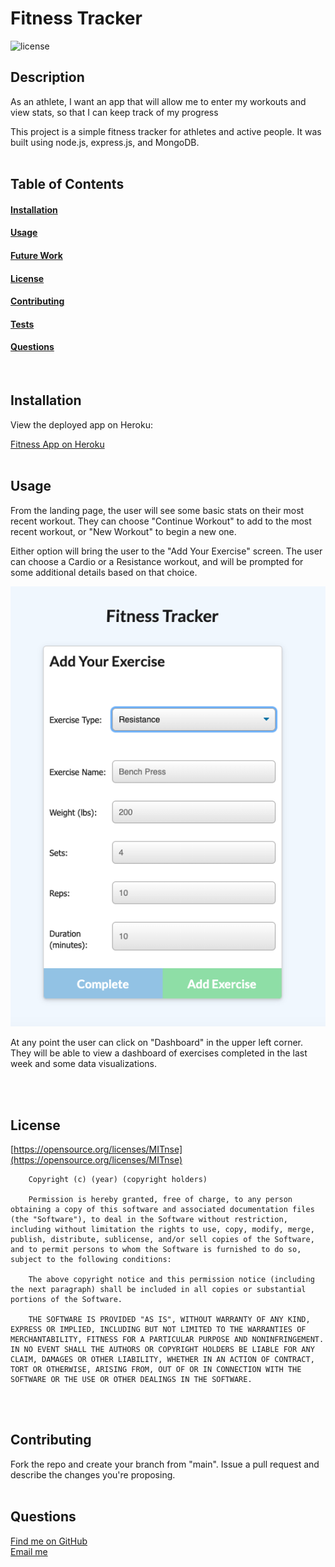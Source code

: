 # Fitness Tracker
  ![license](https://img.shields.io/badge/license-MIT-green)
  ## Description
As an athlete, I want an app that will allow me to enter my workouts and view stats,
so that I can keep track of my progress

This project is a simple fitness tracker for athletes and active people. It was built using node.js, express.js, and MongoDB.
<br><br>

  ## Table of Contents
  #### [Installation](#Installation) <br>
  #### [Usage](#Usage) <br>
  #### [Future Work](#FutureWork) <br>
  #### [License](#License) <br>
  #### [Contributing](#Contributing) <br>
  #### [Tests](#Tests) <br>
  #### [Questions](#Questions) <br>
<br>

  ## Installation
  View the deployed app on Heroku:
  
  [Fitness App on Heroku](https://morning-island-97292.herokuapp.com/)
  <br><br>

  ## Usage

From the landing page, the user will see some basic stats on their most recent workout. They can choose "Continue Workout" to add to the most recent workout, or "New Workout" to begin a new one. 

Either option will bring the user to the "Add Your Exercise" screen. The user can choose a Cardio or a Resistance workout, and will be prompted for some additional details based on that choice. 

![Screenshot of adding a Cardio exercise](./images/cardio.png)

At any point the user can click on "Dashboard" in the upper left corner. They will be able to view a dashboard of exercises completed in the last week and some data visualizations.

  <br><br>


  ## License
  [https://opensource.org/licenses/MITnse](https://opensource.org/licenses/MITnse)<br>
  
        Copyright (c) (year) (copyright holders)

        Permission is hereby granted, free of charge, to any person obtaining a copy of this software and associated documentation files (the "Software"), to deal in the Software without restriction, including without limitation the rights to use, copy, modify, merge, publish, distribute, sublicense, and/or sell copies of the Software, and to permit persons to whom the Software is furnished to do so, subject to the following conditions:
        
        The above copyright notice and this permission notice (including the next paragraph) shall be included in all copies or substantial portions of the Software.
        
        THE SOFTWARE IS PROVIDED "AS IS", WITHOUT WARRANTY OF ANY KIND, EXPRESS OR IMPLIED, INCLUDING BUT NOT LIMITED TO THE WARRANTIES OF MERCHANTABILITY, FITNESS FOR A PARTICULAR PURPOSE AND NONINFRINGEMENT. IN NO EVENT SHALL THE AUTHORS OR COPYRIGHT HOLDERS BE LIABLE FOR ANY CLAIM, DAMAGES OR OTHER LIABILITY, WHETHER IN AN ACTION OF CONTRACT, TORT OR OTHERWISE, ARISING FROM, OUT OF OR IN CONNECTION WITH THE SOFTWARE OR THE USE OR OTHER DEALINGS IN THE SOFTWARE.
<br><br>

## Contributing
Fork the repo and create your branch from "main". Issue a pull request and describe the changes you're proposing.
  <br><br>

  ## Questions
  [Find me on GitHub](https://github.com/kvaden19)<br>
  [Email me](mailto:klvaden@gmail.com)<br>
  